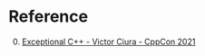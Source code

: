 # Reference

0. [Exceptional C++ - Victor Ciura - CppCon 2021](https://www.youtube.com/watch?v=SjlfhyZn2yA)

